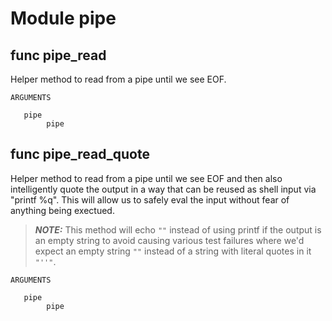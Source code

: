 # Module pipe


## func pipe_read

Helper method to read from a pipe until we see EOF.

```Groff
ARGUMENTS

   pipe
        pipe

```

## func pipe_read_quote

Helper method to read from a pipe until we see EOF and then also intelligently quote the output in a way that can be
reused as shell input via "printf %q". This will allow us to safely eval the input without fear of anything being
exectued.

> **_NOTE:_** This method will echo `""` instead of using printf if the output is an empty string to avoid causing
various test failures where we'd expect an empty string `""` instead of a string with literal quotes in it `"''"`.

```Groff
ARGUMENTS

   pipe
        pipe

```
